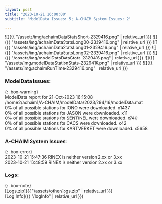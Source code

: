 ```yaml
---
layout: post
title: "2023-10-21 16:00:00"
subtitle: "ModelData Issues: 5; A-CHAIM System Issues: 2"

---
```


![]({{ "/assets/img/achaimDataStatsShort-2329416.png" | relative_url }})
![]({{ "/assets/img/achaimDataStatsLong00-2329416.png" | relative_url }})
![]({{ "/assets/img/achaimDataStatsLong01-2329416.png" | relative_url }})
![]({{ "/assets/img/achaimDataStatsLong02-2329416.png" | relative_url }})
![]({{ "/assets/img/modelDataDataStats-2329416.png" | relative_url }})
![]({{ "/assets/img/modelDataStationStats-2329416.png" | relative_url }})
![]({{ "/assets/img/achaimRunTime-2329416.png" | relative_url }})


### ModelData Issues:  
  
{: .box-warning}  
 ModelData report for 21-Oct-2023 16:15:08   
 /home2/achaim1/A-CHAIM/modelData/2023/294/16/modelData.mat   
 0% of all possible stations for IONO were downloaded. x1437   
 0% of all possible stations for JASON were downloaded. x11   
 0% of all possible stations for SENTINEL were downloaded. x740   
 0% of all possible stations for CACS were downloaded. x42   
 0% of all possible stations for KARTVERKET were downloaded. x5658   
  
### A-CHAIM System Issues:  
  
{: .box-error}  
2023-10-21 15:47:36 RINEX is neither version 2.xx or 3.xx  
2023-10-21 16:48:59 RINEX is neither version 2.xx or 3.xx  

### Logs:  
  
{: .box-note}  
[Logs.zip]({{ "/assets/other/logs.zip" | relative_url }})  
[Log Info]({{ "/logInfo" | relative_url }})  
